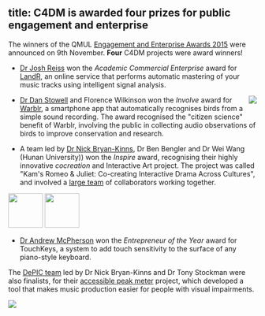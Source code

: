 title: C4DM is awarded four prizes for public engagement and enterprise
----------------------
The winners of the QMUL [Engagement and Enterprise Awards 2015](http://www.qmul.ac.uk/publicengagement/prizes/index.html) were announced on 9th November. **Four** C4DM projects were award winners!

* [Dr Josh Reiss](http://www.eecs.qmul.ac.uk/~josh/) won the *Academic Commercial Enterprise* award for [LandR](https://www.landr.com/), an online service that performs automatic mastering of your music tracks using intelligent signal analysis.

<img src="/news/images/awards15-warblr-ds.jpg" style="float: right; margin-min: 10px; max-width: 25%;" />

* [Dr Dan Stowell](http://mcld.co.uk/research) and Florence Wilkinson won the *Involve* award for [Warblr](http://warblr.net/), a smartphone app that automatically recognises birds from a simple sound recording. The award recognised the "citizen science" benefit of Warblr, involving the public in collecting audio observations of birds to improve conservation and research.

* A team led by [Dr Nick Bryan-Kinns](http://www.eecs.qmul.ac.uk/~nickbk/), Dr Ben Bengler and Dr Wei Wang (Hunan University)) won the *Inspire* award, recognising their highly innovative *cocreation* and Interactive Art project. The project was called "Kam's Romeo & Juliet: Co-creating Interactive Drama Across Cultures", and involved a [large team](https://twitter.com/nickbknickbk/status/663842572159332352) of collaborators working together.

<img src="/news/images/awards15-nbk-hunan-bb.jpg" style="max-width: 25%; height: 5em;" />
<img src="/news/images/awards15-nbk-hunan-group.jpg" style="max-width: 50%; height: 5em;" />

* [Dr Andrew McPherson](http://www.eecs.qmul.ac.uk/~andrewm/) won the *Entrepreneur of the Year* award for TouchKeys, a system to add touch sensitivity to the surface of any piano-style keyboard.

The [DePIC team](http://depic.eecs.qmul.ac.uk/) led by Dr Nick Bryan-Kinns and Dr Tony Stockman were also finalists, for their [accessible peak meter](http://depic.eecs.qmul.ac.uk/apm/) project, which developed a tool that makes music production easier for people with visual impairments.

<img src="/news/images/awards15-peak-meter.jpg" style="max-width: 50%;" />
